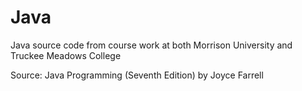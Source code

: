 # Java
Java source code from course work at both Morrison University and Truckee Meadows College

Source: Java Programming (Seventh Edition) by Joyce Farrell
